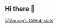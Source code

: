 ## Hi there 👋
[![Anurag's GitHub stats](https://github-readme-stats.vercel.app/api?username=keonsoonpark4798)](https://github.com/anuraghazra/github-readme-stats)
<!--
**keonsoonpark4798/keonsoonpark4798** is a ✨ _special_ ✨ repository because its `README.md` (this file) appears on your GitHub profile.

Here are some ideas to get you started:

- 🔭 I’m currently working on ...
- 🌱 I’m currently learning ...
- 👯 I’m looking to collaborate on ...
- 🤔 I’m looking for help with ...
- 💬 Ask me about ...
- 📫 How to reach me: ...
- 😄 Pronouns: ...
- ⚡ Fun fact: ...
-->
